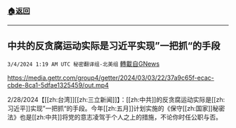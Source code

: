 ###  [:house:返回](README.md)
---


## 中共的反贪腐运动实际是习近平实现”一把抓“的手段
`3/4/2024 1:19 AM UTC 秘密翻译组-北美组` [轉載自GNews](https://gnews.org/articles/2361849)


https://media.gettr.com/group4/getter/2024/03/03/22/37a9c65f-ecac-cbde-8ca1-5dfae1325459/out.mp4

2/28/2024【[[zh:台湾]][[zh:三立新闻]]】：[[zh:中共]]的反贪腐运动实际是[[zh:习近平]]实现”一把抓“的手段。今年[[zh:五月]]计划实施的《保守[[zh:国家]]秘密法》也是[[zh:中共]]将党的意志凌驾于个人之上的措施，不论你时任公职与否。
